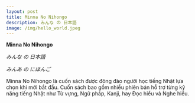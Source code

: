 ```yaml
---
layout: post
title: Minna No Nihongo
description: みんな の 日本語
image: /img/hello_world.jpeg
---
```

**Minna No Nihongo**

*みんな の 日本語*

<em>みんあ の にほんご</em>

Minna No Nihongo là cuốn sách được đông đảo người học tiếng Nhật lựa chọn khi mới bắt đầu. Cuốn sách bao gồm nhiều phiên bản hỗ trợ từng kỹ năng tiếng Nhật như Từ vựng, Ngữ pháp, Kanji, hay Đọc hiểu và Nghe hiểu.


